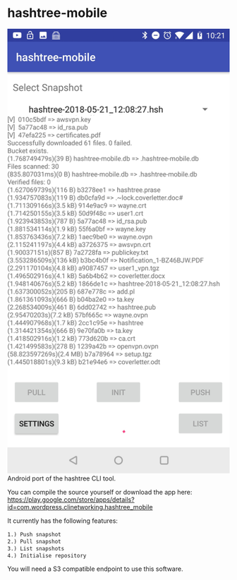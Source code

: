 # hashtree-mobile
![alt-text](https://raw.githubusercontent.com/wilyarti/hashtree-mobile/master/Screenshot_20180521-222136.jpg)
Android port of the hashtree CLI tool. 

You can compile the source yourself or download the app here:
https://play.google.com/store/apps/details?id=com.wordpress.clinetworking.hashtree_mobile

It currently has the following features:
```
1.) Push snapshot
2.) Pull snapshot
3.) List snapshots
4.) Initialise repository
```

You will need a S3 compatible endpoint to use this software.
